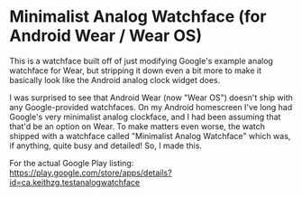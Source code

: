 # Minimalist Analog Watchface (for Android Wear / Wear OS)
This is a watchface built off of just modifying Google's example analog watchface for Wear, but stripping it down even a bit more to make it basically look like the Android analog clock widget does.

I was surprised to see that Android Wear (now "Wear OS") doesn't ship with any Google-provided watchfaces. On my Android homescreen I've long had Google's very minimalist analog clockface, and I had been assuming that that'd be an option on Wear. To make matters even worse, the watch shipped with a watchface called "Minimalist Analog Watchface" which was, if anything, quite busy and detailed! So, I made this.

For the actual Google Play listing: https://play.google.com/store/apps/details?id=ca.keithzg.testanalogwatchface
